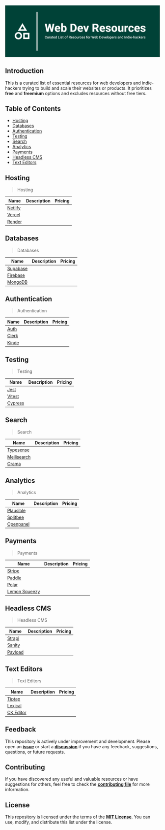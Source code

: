 ![Web Dev Resources](./banner.png)

## Introduction

This is a curated list of essential resources for web developers and indie-hackers trying
to build and scale their websites or products. It prioritizes **free** and **freemium**
options and excludes resources without free tiers.

## Table of Contents

- [Hosting](#hosting)
- [Databases](#databases)
- [Authentication](#authentication)
- [Testing](#testing)
- [Search](#search)
- [Analytics](#analytics)
- [Payments](#payments)
- [Headless CMS](#headless-cms)
- [Text Editors](#text-editors)

## Hosting

> Hosting

| Name                           | Description | Pricing |
| ------------------------------ | ----------- | ------- |
| [Netlify](https://netlify.com) |             |         |
| [Vercel](https://vercel.com)   |             |         |
| [Render](https://render.com)   |             |         |

## Databases

> Databases

| Name                                    | Description | Pricing |
| --------------------------------------- | ----------- | ------- |
| [Supabase](https://supabase.com)        |             |         |
| [Firebase](https://firebase.google.com) |             |         |
| [MongoDB](https://mongodb.com)          |             |         |

## Authentication

> Authentication

| Name                       | Description | Pricing |
| -------------------------- | ----------- | ------- |
| [Auth](https://authjs.dev) |             |         |
| [Clerk](https://clerk.dev) |             |         |
| [Kinde](https://kinde.com) |             |         |

## Testing

> Testing

| Name                          | Description | Pricing |
| ----------------------------- | ----------- | ------- |
| [Jest](https://jestjs.io)     |             |         |
| [Vitest](https://vitest.dev)  |             |         |
| [Cypress](https://cypress.io) |             |         |

## Search

> Search

| Name                                   | Description | Pricing |
| -------------------------------------- | ----------- | ------- |
| [Typesense](https://typesense.org)     |             |         |
| [Meilisearch](https://meilisearch.com) |             |         |
| [Orama](https://oramasearch.com)       |             |         |

## Analytics

> Analytics

| Name                               | Description | Pricing |
| ---------------------------------- | ----------- | ------- |
| [Plausible](https://plausible.io)  |             |         |
| [Splitbee](https://splitbee.io)    |             |         |
| [Openpanel](https://openpanel.dev) |             |         |

## Payments

> Payments

| Name                                      | Description | Pricing |
| ----------------------------------------- | ----------- | ------- |
| [Stripe](https://stripe.com)              |             |         |
| [Paddle](https://paddle.com)              |             |         |
| [Polar](https://polar.sh)                 |             |         |
| [Lemon Squeezy](https://lemonsqueezy.com) |             |         |

## Headless CMS

> Headless CMS

| Name                              | Description | Pricing |
| --------------------------------- | ----------- | ------- |
| [Strapi](https://strapi.io)       |             |         |
| [Sanity](https://sanity.io)       |             |         |
| [Payload](https://payloadcms.com) |             |         |

## Text Editors

> Text Editors

| Name                              | Description | Pricing |
| --------------------------------- | ----------- | ------- |
| [Tiptap](https://tiptap.dev)      |             |         |
| [Lexical](https://lexical.dev)    |             |         |
| [CK Editor](https://ckeditor.com) |             |         |

## Feedback

This repository is actively under improvement and development.
Please open an [**issue**](https://github.com/syahrizaldev/webdev-resources/issues)
or start a [**discussion**](https://github.com/syahrizaldev/webdev-resources/discussions)
if you have any feedback, suggestions, questions, or future requests.

## Contributing

If you have discovered any useful and valuable resources or have suggestions for others,
feel free to check the [**contributing file**](./contributing.md) for more information.

## License

This repository is licensed under the terms of the [**MIT License**](./license).
You can use, modify, and distribute this list under the license.
